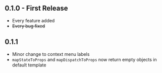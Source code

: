 ## 0.1.0 - First Release
* Every feature added
* ~~Every bug fixed~~

## 0.1.1
* Minor change to context menu labels
* `mapStateToProps` and `mapDispatchToProps` now return empty objects in default template
